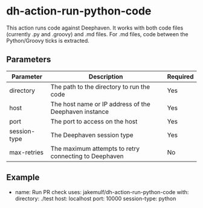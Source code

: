 # dh-action-run-python-code

This action runs code against Deephaven. It works with both code files (currently .py and .groovy) and .md files. For .md files, code between the Python/Groovy ticks is extracted.

## Parameters

| Parameter | Description | Required |
|--|--|--|
| directory | The path to the directory to run the code | Yes |
| host | The host name or IP address of the Deephaven instance | Yes |
| port | The port to access on the host | Yes |
| session-type | The Deephaven session type | Yes |
| max-retries | The maximum attempts to retry connecting to Deephaven | No |

## Example

- name: Run PR check
uses: jakemulf/dh-action-run-python-code
with:
  directory: ./test
  host: localhost
  port: 10000
  session-type: python

